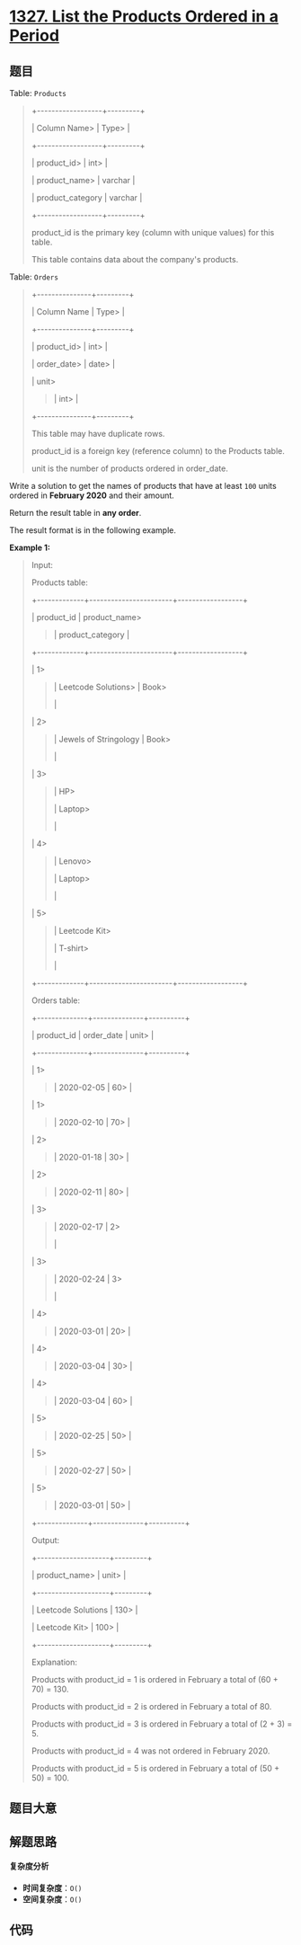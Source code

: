 # [1327. List the Products Ordered in a Period](https://leetcode.com/problems/list-the-products-ordered-in-a-period/)

## 题目

Table: `Products`

> +------------------+---------+
>
> | Column Name>
> | Type>
> |
>
> +------------------+---------+
>
> | product_id>
> | int>
> |
>
> | product_name>
> | varchar |
>
> | product_category | varchar |
>
> +------------------+---------+
>
> product_id is the primary key (column with unique values) for this table.
>
> This table contains data about the company's products.

Table: `Orders`

> +---------------+---------+
>
> | Column Name | Type>
> |
>
> +---------------+---------+
>
> | product_id>
> | int>
> |
>
> | order_date>
> | date>
> |
>
> | unit>
>
> > | int>
> > |
>
> +---------------+---------+
>
> This table may have duplicate rows.
>
> product_id is a foreign key (reference column) to the Products table.
>
> unit is the number of products ordered in order_date.

Write a solution to get the names of products that have at least `100` units
ordered in **February 2020** and their amount.

Return the result table in **any order**.

The result format is in the following example.

**Example 1:**

> Input:
>
> Products table:
>
> +-------------+-----------------------+------------------+
>
> | product_id | product_name>
>
> > | product_category |
>
> +-------------+-----------------------+------------------+
>
> | 1>
>
> > | Leetcode Solutions>
> > | Book>
> >
> > |
>
> | 2>
>
> > | Jewels of Stringology | Book>
> >
> > |
>
> | 3>
>
> > | HP>
> >
> > | Laptop>
> >
> > |
>
> | 4>
>
> > | Lenovo>
> >
> > | Laptop>
> >
> > |
>
> | 5>
>
> > | Leetcode Kit>
> >
> > | T-shirt>
> >
> > |
>
> +-------------+-----------------------+------------------+
>
> Orders table:
>
> +--------------+--------------+----------+
>
> | product_id | order_date | unit>
> |
>
> +--------------+--------------+----------+
>
> | 1>
>
> > | 2020-02-05 | 60>
> > |
>
> | 1>
>
> > | 2020-02-10 | 70>
> > |
>
> | 2>
>
> > | 2020-01-18 | 30>
> > |
>
> | 2>
>
> > | 2020-02-11 | 80>
> > |
>
> | 3>
>
> > | 2020-02-17 | 2>
> >
> > |
>
> | 3>
>
> > | 2020-02-24 | 3>
> >
> > |
>
> | 4>
>
> > | 2020-03-01 | 20>
> > |
>
> | 4>
>
> > | 2020-03-04 | 30>
> > |
>
> | 4>
>
> > | 2020-03-04 | 60>
> > |
>
> | 5>
>
> > | 2020-02-25 | 50>
> > |
>
> | 5>
>
> > | 2020-02-27 | 50>
> > |
>
> | 5>
>
> > | 2020-03-01 | 50>
> > |
>
> +--------------+--------------+----------+
>
> Output:
>
> +--------------------+---------+
>
> | product_name>
> | unit>
> |
>
> +--------------------+---------+
>
> | Leetcode Solutions | 130>
> |
>
> | Leetcode Kit>
> | 100>
> |
>
> +--------------------+---------+
>
> Explanation:
>
> Products with product_id = 1 is ordered in February a total of (60 + 70) = 130.
>
> Products with product_id = 2 is ordered in February a total of 80.
>
> Products with product_id = 3 is ordered in February a total of (2 + 3) = 5.
>
> Products with product_id = 4 was not ordered in February 2020.
>
> Products with product_id = 5 is ordered in February a total of (50 + 50) = 100.

## 题目大意

## 解题思路

#### 复杂度分析

- **时间复杂度**：`O()`
- **空间复杂度**：`O()`

## 代码

```javascript

```
